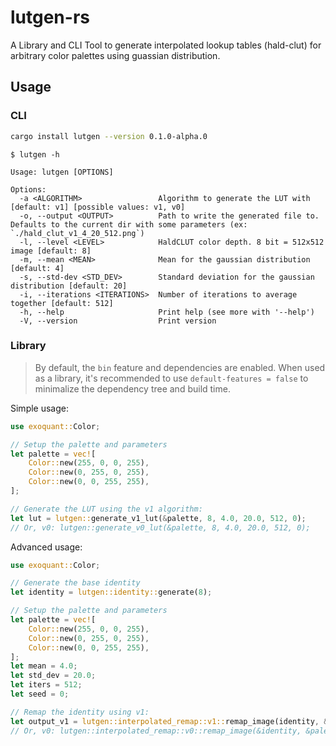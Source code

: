 # lutgen-rs

A Library and CLI Tool to generate interpolated lookup tables (hald-clut) for arbitrary color palettes using guassian distribution.

## Usage

### CLI

```bash
cargo install lutgen --version 0.1.0-alpha.0
```

```text
$ lutgen -h

Usage: lutgen [OPTIONS]

Options:
  -a <ALGORITHM>                 Algorithm to generate the LUT with [default: v1] [possible values: v1, v0]
  -o, --output <OUTPUT>          Path to write the generated file to. Defaults to the current dir with some parameters (ex: `./hald_clut_v1_4_20_512.png`)
  -l, --level <LEVEL>            HaldCLUT color depth. 8 bit = 512x512 image [default: 8]
  -m, --mean <MEAN>              Mean for the gaussian distribution [default: 4]
  -s, --std-dev <STD_DEV>        Standard deviation for the gaussian distribution [default: 20]
  -i, --iterations <ITERATIONS>  Number of iterations to average together [default: 512]
  -h, --help                     Print help (see more with '--help')
  -V, --version                  Print version
```

### Library

> By default, the `bin` feature and dependencies are enabled.
> When used as a library, it's recommended to use `default-features = false` to minimalize the dependency tree and build time.

Simple usage:

```rust
use exoquant::Color;

// Setup the palette and parameters
let palette = vec![
    Color::new(255, 0, 0, 255),
    Color::new(0, 255, 0, 255),
    Color::new(0, 0, 255, 255),
];

// Generate the LUT using the v1 algorithm:
let lut = lutgen::generate_v1_lut(&palette, 8, 4.0, 20.0, 512, 0);
// Or, v0: lutgen::generate_v0_lut(&palette, 8, 4.0, 20.0, 512, 0);
```

Advanced usage:

```rust
use exoquant::Color;

// Generate the base identity
let identity = lutgen::identity::generate(8);

// Setup the palette and parameters
let palette = vec![
    Color::new(255, 0, 0, 255),
    Color::new(0, 255, 0, 255),
    Color::new(0, 0, 255, 255),
];
let mean = 4.0;
let std_dev = 20.0;
let iters = 512;
let seed = 0;

// Remap the identity using v1:
let output_v1 = lutgen::interpolated_remap::v1::remap_image(identity, &palette, mean, std_dev, iters, seed);
// Or, v0: lutgen::interpolated_remap::v0::remap_image(&identity, &palette, mean, std_dev, iters, seed);
```


